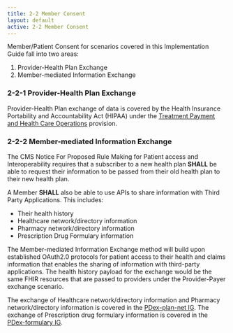 ```yaml
---
title: 2-2 Member Consent
layout: default
active: 2-2 Member Consent
---
```


Member/Patient Consent for scenarios covered in this Implementation Guide fall into two areas:

1. Provider-Health Plan Exchange
2. Member-mediated Information Exchange

### 2-2-1 Provider-Health Plan Exchange

Provider-Health Plan exchange of data is covered by the Health Insurance Portability and Accountability Act (HIPAA) under the [Treatment Payment and Health Care Operations](https://www.hhs.gov/hipaa/for-professionals/privacy/guidance/disclosures-treatment-payment-health-care-operations/index.html) provision.

### 2-2-2 Member-mediated Information Exchange

The CMS Notice For Proposed Rule Making for Patient access and Interoperability requires that a subscriber to a new health plan **SHALL** be able to request their information to be passed from their old health plan to their new health plan.

A Member **SHALL** also be able to use APIs to share information with Third Party Applications. This includes:

- Their health history
- Healthcare network/directory information
- Pharmacy network/directory information
- Prescription Drug Formulary information

The Member-mediated Information Exchange method will build upon established OAuth2.0 protocols for patient access to their health and claims information that enables the sharing of information with third-party applications. The health history payload for the exchange would be the same FHIR resources that are passed to providers under the Provider-Payer exchange scenario.

The exchange of Healthcare network/directory information and Pharmacy network/directory information is covered in the [PDex-plan-net IG](http://build.fhir.org/ig/HL7/davinci-pdex-plan-net/).
The exchange of Prescription drug formulary information is covered in the [PDex-formulary IG](http://build.fhir.org/ig/HL7/davinci-pdex-formulary/).


